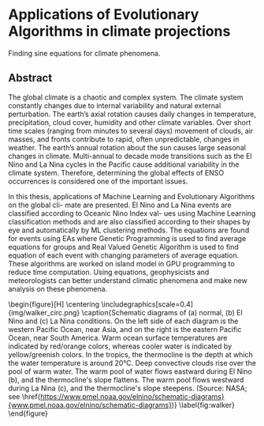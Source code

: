 # Applications of Evolutionary Algorithms in climate projections
Finding sine equations for climate phenomena.

## Abstract

The global climate is a chaotic and complex system. The climate system constantly changes
due to internal variability and natural external perturbation. The earth’s axial rotation causes daily
changes in temperature, precipitation, cloud cover, humidity and other climate variables. Over
short time scales (ranging from minutes to several days) movement of clouds, air masses, and
fronts contribute to rapid, often unpredictable, changes in weather. The earth’s annual rotation
about the sun causes large seasonal changes in climate. Multi-annual to decade mode transitions
such as the El Nino and La Nina cycles in the Pacific cause additional variability in the climate
system. Therefore, determining the global effects of ENSO occurrences is considered one of the
important issues.

In this thesis, applications of Machine Learning and Evolutionary Algorithms on the global cli-
mate are presented. El Nino and La Nina events are classified according to Oceanic Nino Index val-
ues using Machine Learning classification methods and are also classified according to their shapes
by eye and automatically by ML clustering methods. The equations are found for events using EAs
where Genetic Programming is used to find average equations for groups and Real Valued Genetic
Algorithm is used to find equation of each event with changing parameters of average equation.
These algorithms are worked on island model in GPU programming to reduce time computation.
Using equations, geophysicists and meteorologists can better understand climatic phenomena and
make new analysis on these phenomena.

\begin{figure}[H]
    \centering
    \includegraphics[scale=0.4]{img/walker_circ.png}
    \caption{Schematic diagrams of (a) normal, (b) El Nino and (c) La Nina conditions. On the left side of each diagram is the western Pacific Ocean, near Asia, and on the right is the eastern Pacific Ocean, near South America. Warm ocean surface temperatures are indicated by red/orange colors, whereas cooler water is indicated by yellow/greenish colors. In the tropics, the thermocline is the depth at which the water temperature is around 20°C. Deep convective clouds rise over the pool of warm water. The warm pool of water flows eastward during El Nino (b), and the thermocline's slope flattens. The warm pool flows westward during La Nina (c), and the thermocline's slope steepens. (Source: NASA; see \href{https://www.pmel.noaa.gov/elnino/schematic-diagrams}{www.pmel.noaa.gov/elnino/schematic-diagrams})}
    \label{fig:walker}
\end{figure}
